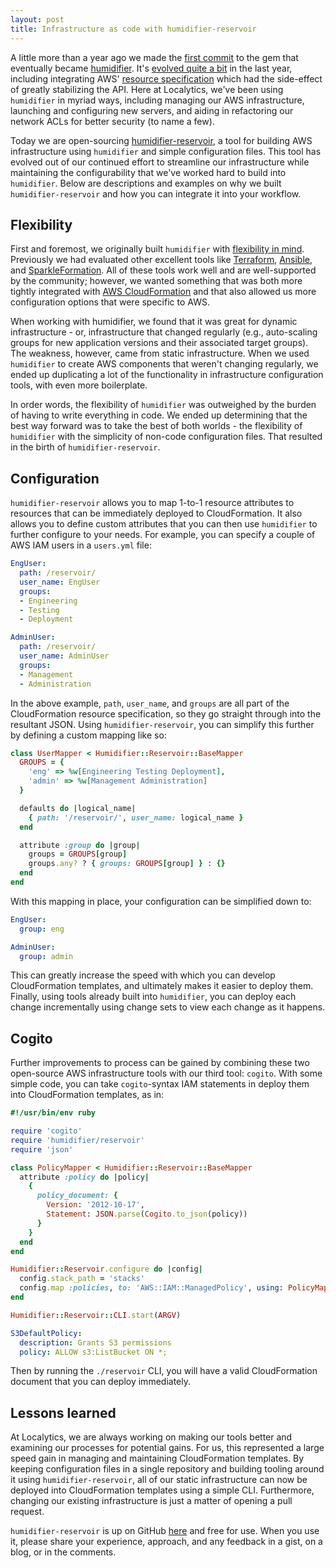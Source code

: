 ```yaml
---
layout: post
title: Infrastructure as code with humidifier-reservoir
---
```


A little more than a year ago we made the [first commit](https://github.com/localytics/humidifier/commit/f051578) to the gem that eventually became [humidifier](https://github.com/localytics/humidifier). It's [evolved quite a bit](https://github.com/localytics/humidifier/releases) in the last year, including integrating AWS' [resource specification](http://docs.aws.amazon.com/AWSCloudFormation/latest/UserGuide/cfn-resource-specification.html) which had the side-effect of greatly stabilizing the API. Here at Localytics, we've been using `humidifier` in myriad ways, including managing our AWS infrastructure, launching and configuring new servers, and aiding in refactoring our network ACLs for better security (to name a few).

Today we are open-sourcing [humidifier-reservoir](https://github.com/localytics/humidifier-reservoir), a tool for building AWS infrastructure using `humidifier` and simple configuration files. This tool has evolved out of our continued effort to streamline our infrastructure while maintaining the configurability that we've worked hard to build into `humidifier`. Below are descriptions and examples on why we built `humidifier-reservoir` and how you can integrate it into your workflow.

## Flexibility

First and foremost, we originally built `humidifier` with [flexibility in mind](http://eng.localytics.com/humidifier-cloudformation-made-easier/). Previously we had evaluated other excellent tools like [Terraform](https://www.terraform.io/), [Ansible](https://www.ansible.com/), and [SparkleFormation](http://www.sparkleformation.io/). All of these tools work well and are well-supported by the community; however, we wanted something that was both more tightly integrated with [AWS CloudFormation](https://aws.amazon.com/cloudformation/) and that also allowed us more configuration options that were specific to AWS.

When working with humidifier, we found that it was great for dynamic infrastructure - or, infrastructure that changed regularly (e.g., auto-scaling groups for new application versions and their associated target groups). The weakness, however, came from static infrastructure. When we used `humidifier` to create AWS components that weren't changing regularly, we ended up duplicating a lot of the functionality in infrastructure configuration tools, with even more boilerplate.

In order words, the flexibility of `humidifier` was outweighed by the burden of having to write everything in code. We ended up determining that the best way forward was to take the best of both worlds - the flexibility of `humidifier` with the simplicity of non-code configuration files. That resulted in the birth of `humidifier-reservoir`.

## Configuration

`humidifier-reservoir` allows you to map 1-to-1 resource attributes to resources that can be immediately deployed to CloudFormation. It also allows you to define custom attributes that you can then use `humidifier` to further configure to your needs. For example, you can specify a couple of AWS IAM users in a `users.yml` file:

```yaml
EngUser:
  path: /reservoir/
  user_name: EngUser
  groups:
  - Engineering
  - Testing
  - Deployment

AdminUser:
  path: /reservoir/
  user_name: AdminUser
  groups:
  - Management
  - Administration
```

In the above example, `path`, `user_name`, and `groups` are all part of the CloudFormation resource specification, so they go straight through into the resultant JSON. Using `humidifier-reservoir`, you can simplify this further by defining a custom mapping like so:

```ruby
class UserMapper < Humidifier::Reservoir::BaseMapper  
  GROUPS = {
    'eng' => %w[Engineering Testing Deployment],
    'admin' => %w[Management Administration]
  }

  defaults do |logical_name|
    { path: '/reservoir/', user_name: logical_name }
  end

  attribute :group do |group|
    groups = GROUPS[group]
    groups.any? ? { groups: GROUPS[group] } : {}
  end
end
```

With this mapping in place, your configuration can be simplified down to:

```yaml
EngUser:
  group: eng

AdminUser:
  group: admin
```

This can greatly increase the speed with which you can develop CloudFormation templates, and ultimately makes it easier to deploy them. Finally, using tools already built into `humidifier`, you can deploy each change incrementally using change sets to view each change as it happens.

## Cogito

Further improvements to process can be gained by combining these two open-source AWS infrastructure tools with our third tool: `cogito`. With some simple code, you can take `cogito`-syntax IAM statements in deploy them into CloudFormation templates, as in:

```ruby
#!/usr/bin/env ruby

require 'cogito'  
require 'humidifier/reservoir'  
require 'json'

class PolicyMapper < Humidifier::Reservoir::BaseMapper  
  attribute :policy do |policy|
    {
      policy_document: {
        Version: '2012-10-17',
        Statement: JSON.parse(Cogito.to_json(policy))
      }
    }
  end
end

Humidifier::Reservoir.configure do |config|  
  config.stack_path = 'stacks'
  config.map :policies, to: 'AWS::IAM::ManagedPolicy', using: PolicyMapper
end

Humidifier::Reservoir::CLI.start(ARGV)
```

```yaml
S3DefaultPolicy:  
  description: Grants S3 permissions
  policy: ALLOW s3:ListBucket ON *;
```

Then by running the `./reservoir` CLI, you will have a valid CloudFormation document that you can deploy immediately.

## Lessons learned

At Localytics, we are always working on making our tools better and examining our processes for potential gains. For us, this represented a large speed gain in managing and maintaining CloudFormation templates. By keeping configuration files in a single repository and building tooling around it using `humidifier-reservoir`, all of our static infrastructure can now be deployed into CloudFormation templates using a simple CLI. Furthermore, changing our existing infrastructure is just a matter of opening a pull request.

`humidifier-reservoir` is up on GitHub [here](https://github.com/localytics/humidifier-reservoir) and free for use. When you use it, please share your experience, approach, and any feedback in a gist, on a blog, or in the comments.
